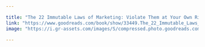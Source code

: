 ```yaml
---

title: "The 22 Immutable Laws of Marketing: Violate Them at Your Own Risk"
link: "https://www.goodreads.com/book/show/33449.The_22_Immutable_Laws_of_Marketing"
image: "https://i.gr-assets.com/images/S/compressed.photo.goodreads.com/books/1417627150l/33449.jpg"
 
---
```

